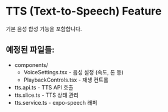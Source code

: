 # TTS (Text-to-Speech) Feature

기본 음성 합성 기능을 포함합니다.

## 예정된 파일들:
- components/
  - VoiceSettings.tsx - 음성 설정 (속도, 톤 등)
  - PlaybackControls.tsx - 재생 컨트롤
- tts.api.ts - TTS API 호출
- tts.slice.ts - TTS 상태 관리
- tts.service.ts - expo-speech 래퍼 